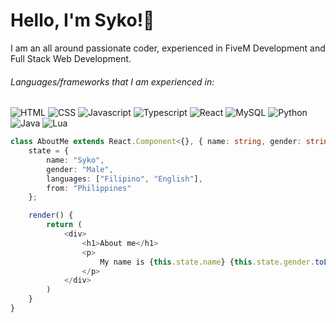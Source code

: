 <h1>
  Hello, I'm Syko!👋
</h1>

I am an all around passionate coder, experienced in FiveM Development and Full Stack Web Development.


###### Languages/frameworks that I am experienced in:
![HTML](https://img.shields.io/badge/-HTML-05122A?style=flat&logo=HTML5)
![CSS](https://img.shields.io/badge/-CSS-05122A?style=flat&logo=CSS3)
![Javascript](https://img.shields.io/badge/-Javascript-05122A?style=flat&logo=javascript)
![Typescript](https://img.shields.io/badge/-Typescript-05122A?style=flat&logo=typescript)
![React](https://img.shields.io/badge/-React-05122A?style=flat&logo=react)
![MySQL](https://img.shields.io/badge/-MySQL-05122A?style=flat&logo=mysql)
![Python](https://img.shields.io/badge/-Python-05122A?style=flat&logo=python)
![Java](https://img.shields.io/badge/-Java-05122A?style=flat&logo=java)
![Lua](https://img.shields.io/badge/-Lua-05122A?style=flat&logo=lua)

```typescript
class AboutMe extends React.Component<{}, { name: string, gender: string, hobbies: string[], languages: string[] }> {
    state = {
        name: "Syko",
        gender: "Male",
        languages: ["Filipino", "English"],
        from: "Philippines"
    };

    render() {
        return (
            <div>
                <h1>About me</h1>
                <p>
                    My name is {this.state.name} {this.state.gender.toLowerCase()} A passionate coder from the {this.state.from}.
                </p>
            </div>
        )
    }
}
```
